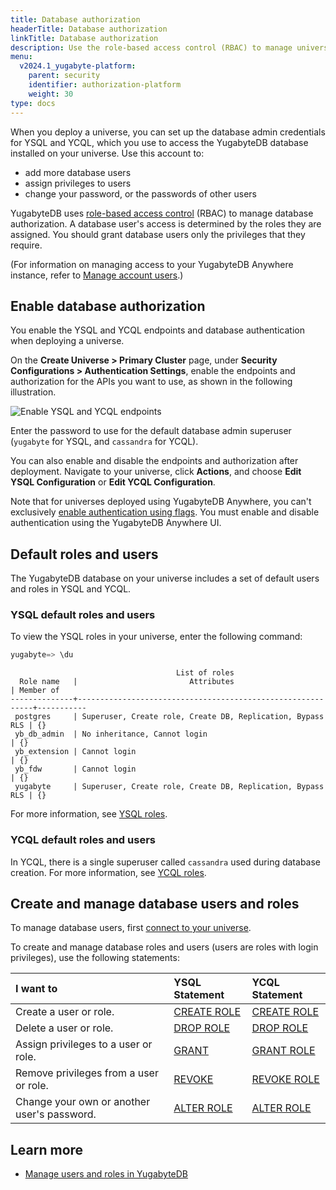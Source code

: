 ```yaml
---
title: Database authorization
headerTitle: Database authorization
linkTitle: Database authorization
description: Use the role-based access control (RBAC) to manage universe users and roles.
menu:
  v2024.1_yugabyte-platform:
    parent: security
    identifier: authorization-platform
    weight: 30
type: docs
---
```


When you deploy a universe, you can set up the database admin credentials for YSQL and YCQL, which you use to access the YugabyteDB database installed on your universe. Use this account to:

- add more database users
- assign privileges to users
- change your password, or the passwords of other users

YugabyteDB uses [role-based access control](../../../secure/authorization/) (RBAC) to manage database authorization. A database user's access is determined by the roles they are assigned. You should grant database users only the privileges that they require.

(For information on managing access to your YugabyteDB Anywhere instance, refer to [Manage account users](../../administer-yugabyte-platform/anywhere-rbac/).)

## Enable database authorization

You enable the YSQL and YCQL endpoints and database authentication when deploying a universe.

On the **Create Universe > Primary Cluster** page, under **Security Configurations > Authentication Settings**, enable the endpoints and authorization for the APIs you want to use, as shown in the following illustration.

![Enable YSQL and YCQL endpoints](/images/yp/security/enable-endpoints.png)

Enter the password to use for the default database admin superuser (`yugabyte` for YSQL, and `cassandra` for YCQL).

You can also enable and disable the endpoints and authorization after deployment. Navigate to your universe, click **Actions**, and choose **Edit YSQL Configuration** or **Edit YCQL Configuration**.

Note that for universes deployed using YugabyteDB Anywhere, you can't exclusively [enable authentication using flags](../../../secure/enable-authentication/authentication-ysql/). You must enable and disable authentication using the YugabyteDB Anywhere UI.

## Default roles and users

The YugabyteDB database on your universe includes a set of default users and roles in YSQL and YCQL.

### YSQL default roles and users

To view the YSQL roles in your universe, enter the following command:

```sql
yugabyte=> \du
```

```output
                                     List of roles
  Role name   |                         Attributes                         | Member of
--------------+------------------------------------------------------------+-----------
 postgres     | Superuser, Create role, Create DB, Replication, Bypass RLS | {}
 yb_db_admin  | No inheritance, Cannot login                               | {}
 yb_extension | Cannot login                                               | {}
 yb_fdw       | Cannot login                                               | {}
 yugabyte     | Superuser, Create role, Create DB, Replication, Bypass RLS | {}
```

For more information, see [YSQL roles](../../../secure/authorization/rbac-model/#roles).

### YCQL default roles and users

In YCQL, there is a single superuser called `cassandra` used during database creation. For more information, see [YCQL roles](../../../secure/authorization/rbac-model-ycql/#roles).

## Create and manage database users and roles

To manage database users, first [connect to your universe](../../create-deployments/connect-to-universe/).

To create and manage database roles and users (users are roles with login privileges), use the following statements:

| I want to | YSQL Statement | YCQL Statement |
| :--- | :--- | :--- |
| Create a user or role. | [CREATE ROLE](../../../api/ysql/the-sql-language/statements/dcl_create_role/) | [CREATE ROLE](../../../api/ycql/ddl_create_role/) |
| Delete a user or role. | [DROP ROLE](../../../api/ysql/the-sql-language/statements/dcl_drop_role/) | [DROP ROLE](../../../api/ycql/ddl_drop_role/) |
| Assign privileges to a user or role. | [GRANT](../../../api/ysql/the-sql-language/statements/dcl_grant/) | [GRANT ROLE](../../../api/ycql/ddl_grant_role/) |
| Remove privileges from a user or role. | [REVOKE](../../../api/ysql/the-sql-language/statements/dcl_revoke/) | [REVOKE ROLE](../../../api/ycql/ddl_revoke_role/) |
| Change your own or another user's password. | [ALTER ROLE](../../../api/ysql/the-sql-language/statements/dcl_alter_role/) | [ALTER ROLE](../../../api/ycql/ddl_alter_role/) |

## Learn more

- [Manage users and roles in YugabyteDB](../../../secure/authorization/create-roles/)
